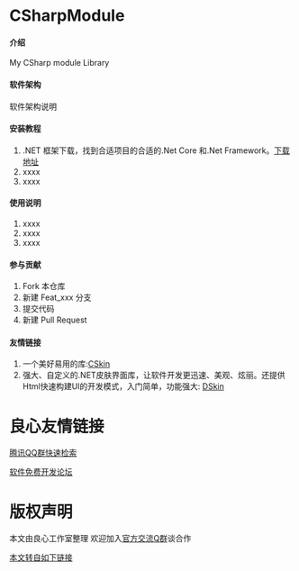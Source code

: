 # CSharpModule

#### 介绍
My CSharp module Library

#### 软件架构
软件架构说明


#### 安装教程

1. .NET 框架下载，找到合适项目的合适的.Net Core 和.Net Framework。[下载地址]( )
2. xxxx
3. xxxx

#### 使用说明

1. xxxx
2. xxxx
3. xxxx

#### 参与贡献

1. Fork 本仓库
2. 新建 Feat_xxx 分支
3. 提交代码
4. 新建 Pull Request


#### 友情链接

1. 一个美好易用的库:[CSkin](http://u.720life.cn/g/6714a7b437584c003bc1c7a67bfa5c70eaf969c03ba0db5070ac0df6134b88a5)
2. 强大、自定义的.NET皮肤界面库，让软件开发更迅速、美观、炫丽。还提供Html快速构建UI的开发模式，入门简单，功能强大: [DSkin]( )

   


 # 良心友情链接

[腾讯QQ群快速检索](http://u.720life.cn/s/8cf73f7c)

[软件免费开发论坛](http://u.720life.cn/s/bbb01dc0)

# 版权声明 

本文由良心工作室整理 欢迎加入[官方交流Q群](https://u.720life.cn/s/f2316816)谈合作

[本文转自如下链接](http://u.720life.cn/g/2e71d0f0a5c601172267ba20d3a43c6e88252d4aeb43cc7bf42fa6c925a45ffd9ed74ae08b3666df16fe1c3242c5f3f771fb12990c1f68e6d30addcdb24111fe)